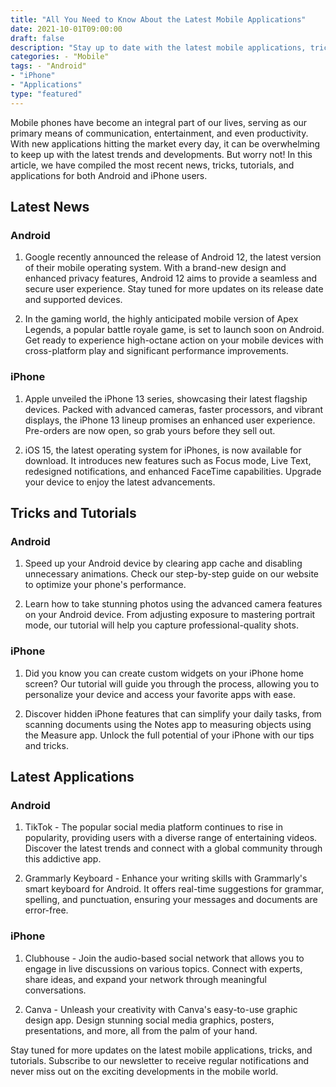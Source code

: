 ```yaml
---
title: "All You Need to Know About the Latest Mobile Applications"
date: 2021-10-01T09:00:00
draft: false
description: "Stay up to date with the latest mobile applications, tricks, and tutorials for both Android and iPhone users."
categories: - "Mobile"
tags: - "Android"
- "iPhone"
- "Applications"
type: "featured"
---
```


Mobile phones have become an integral part of our lives, serving as our primary means of communication, entertainment, and even productivity. With new applications hitting the market every day, it can be overwhelming to keep up with the latest trends and developments. But worry not! In this article, we have compiled the most recent news, tricks, tutorials, and applications for both Android and iPhone users.

## Latest News

### Android
1. Google recently announced the release of Android 12, the latest version of their mobile operating system. With a brand-new design and enhanced privacy features, Android 12 aims to provide a seamless and secure user experience. Stay tuned for more updates on its release date and supported devices.

2. In the gaming world, the highly anticipated mobile version of Apex Legends, a popular battle royale game, is set to launch soon on Android. Get ready to experience high-octane action on your mobile devices with cross-platform play and significant performance improvements.

### iPhone
1. Apple unveiled the iPhone 13 series, showcasing their latest flagship devices. Packed with advanced cameras, faster processors, and vibrant displays, the iPhone 13 lineup promises an enhanced user experience. Pre-orders are now open, so grab yours before they sell out.

2. iOS 15, the latest operating system for iPhones, is now available for download. It introduces new features such as Focus mode, Live Text, redesigned notifications, and enhanced FaceTime capabilities. Upgrade your device to enjoy the latest advancements.

## Tricks and Tutorials

### Android

1. Speed up your Android device by clearing app cache and disabling unnecessary animations. Check our step-by-step guide on our website to optimize your phone's performance.

2. Learn how to take stunning photos using the advanced camera features on your Android device. From adjusting exposure to mastering portrait mode, our tutorial will help you capture professional-quality shots.

### iPhone

1. Did you know you can create custom widgets on your iPhone home screen? Our tutorial will guide you through the process, allowing you to personalize your device and access your favorite apps with ease.

2. Discover hidden iPhone features that can simplify your daily tasks, from scanning documents using the Notes app to measuring objects using the Measure app. Unlock the full potential of your iPhone with our tips and tricks.

## Latest Applications

### Android
1. TikTok - The popular social media platform continues to rise in popularity, providing users with a diverse range of entertaining videos. Discover the latest trends and connect with a global community through this addictive app.

2. Grammarly Keyboard - Enhance your writing skills with Grammarly's smart keyboard for Android. It offers real-time suggestions for grammar, spelling, and punctuation, ensuring your messages and documents are error-free.

### iPhone
1. Clubhouse - Join the audio-based social network that allows you to engage in live discussions on various topics. Connect with experts, share ideas, and expand your network through meaningful conversations.

2. Canva - Unleash your creativity with Canva's easy-to-use graphic design app. Design stunning social media graphics, posters, presentations, and more, all from the palm of your hand.

Stay tuned for more updates on the latest mobile applications, tricks, and tutorials. Subscribe to our newsletter to receive regular notifications and never miss out on the exciting developments in the mobile world.
